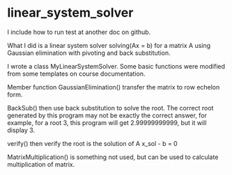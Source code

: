# linear_system_solver
I include how to run test at another doc on github.

What I did is a linear system solver solving(Ax = b) for a matrix A using Gaussian elimination with pivoting and back substitution.

I wrote a class MyLinearSystemSolver.
Some basic functions were modified from some templates on course documentation.

Member function GaussianElimination() transfer the matrix to row echelon form.

BackSub() then use back substitution to solve the root. The correct root generated by this program may not be exactly the 
correct answer, for example, for a root 3, this program will get 2.99999999999, but it will display 3.

verify() then verify the root is the solution of A x_sol - b = 0

MatrixMultiplication() is something not used, but can be used to calculate multiplication of matrix.
